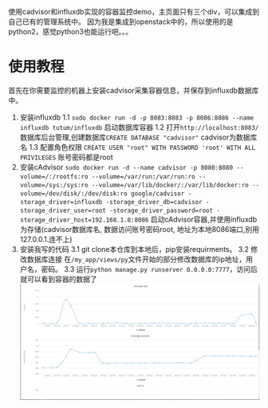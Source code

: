 使用cadvisor和influxdb实现的容器监控demo，主页面只有三个div，可以集成到自己已有的管理系统中。
因为我是集成到openstack中的，所以使用的是python2，感觉python3也能运行吧。。。
# 使用教程
首先在你需要监控的机器上安装cadvisor采集容器信息，并保存到influxdb数据库中。
1. 安装influxdb
   1.1  `sudo docker run -d -p 8083:8083 -p 8086:8086 --name influxdb tutum/influxdb` 启动数据库容器
   1.2  打开`http://localhost:8083/`数据库后台管理,创建数据库`CREATE DATABASE "cadvisor"` cadvisor为数据库名
   1.3 配置角色权限 `CREATE USER "root" WITH PASSWORD 'root' WITH ALL PRIVILEGES` 账号密码都是root
2. 安装cAdvisor
`sudo docker run -d --name cadvisor -p 8080:8080 --volume=/:/rootfs:ro --volume=/var/run:/var/run:ro --volume=/sys:/sys:ro --volume=/var/lib/docker/:/var/lib/docker:ro --volume=/dev/disk/:/dev/disk:ro google/cadvisor -storage_driver=influxdb -storage_driver_db=cadvisor -storage_driver_user=root -storage_driver_password=root -storage_driver_host=192.168.1.8:8086` 启动cAdvisor容器,并使用influxdb为存储(cadvisor数据库名, 数据访问账号密码root, 地址为本地8086端口,别用127.0.0.1.连不上)
3. 安装我写的代码 
  3.1 git clone本仓库到本地后，pip安装requirments。
  3.2 修改数据库连接
  在`/my_app/views/py`文件开始的部分修改数据库的ip地址，用户名，密码。
  3.3 运行`python manage.py runserver 0.0.0.0:7777`，访问后就可以看到容器的数据了
![你好](/static/demo.jpg)


```

```

